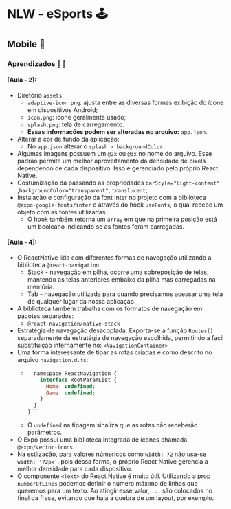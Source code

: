 # NLW - eSports 🕹

## Mobile 📱

### Aprendizados 🐱‍💻

#### [Aula - 2]:

- Diretório `assets`:
  - `adaptive-icon.png`: ajusta entre as diversas formas exibição do ícone em dispositivos Android;
  - `icon.png`: ícone geralmente usado;
  - `splash.png`: tela de carregamento.
  - **Essas informações podem ser alteradas no arquivo:** `app.json`.
- Alterar a cor de fundo da aplicação:
  - No `app.json` alterar o `splash > backgroundColor`.
- Algumas imagens possuem um `@2x` ou `@3x` no nome do arquivo. Esse padrão permite um melhor aproveitamento da densidade de pixels dependendo de cada dispositivo. Isso é gerenciado pelo próprio React Native.
- Costumização da <StatusBar /> passando as propriedades `barStyle="light-content"` ,`backgroundColor="transparent"`, `translucent`;
- Instalação e configuração da font Inter no projeto com a biblioteca `@expo-google-fonts/inter` e através do hook `useFonts`, o qual recebe um objeto com as fontes utilizadas.
  - O hook também retorna um `array` em que na primeira posição está um booleano indicando se as fontes foram carregadas.

#### [Aula - 4]:

- O ReactNative lida com diferentes formas de navegação utilizando a biblioteca `@react-navigation`.
  - Stack - navegação em pilha, ocorre uma sobreposição de telas, mantendo as telas anteriores embaixo da pilha mas carregadas na memória.
  - Tab - navegação utilizada para quando precisamos acessar uma tela de qualquer lugar da nossa aplicação.
- A biblioteca também trabalha com os formatos de navegação em pacotes separados:
  - `@react-navigation/native-stack`
- Estratégia de navegação desacoplada. Exporta-se a função `Routes()` separadamente da estratégia de navegação escolhida, permitindo a facil substituição internamente no: `<NavigationContainer>`
- Uma forma interessante de tipar as rotas criadas é como descrito no arquivo `navigation.d.ts`:
  - ````JAVASCRIPT export declare global {
      namespace ReactNavigation {
        interface RootParamList {
          Home: undefined;
          Game: undefined;
        }
      }
    }```
    ````
  - O `undefined` na tipagem sinaliza que as rotas não receberão parâmetros.
- O Expo possui uma biblioteca integrada de ícones chamada `@expo/vector-icons`.
- Na estlização, para valores númericos como `width: 72` não usa-se `width: '72px'`, pois dessa forma, o próprio React Native gerencia a melhor densidade para cada dispositivo.
- O componente `<Text>` do React Native é muito útil. Utilizando a prop `numberOfLines` podemos definir o número máximo de linhas que queremos para um texto. Ao atingir esse valor, `...` são colocados no final da frase, evitando que haja a quebra de um layout, por exemplo.
